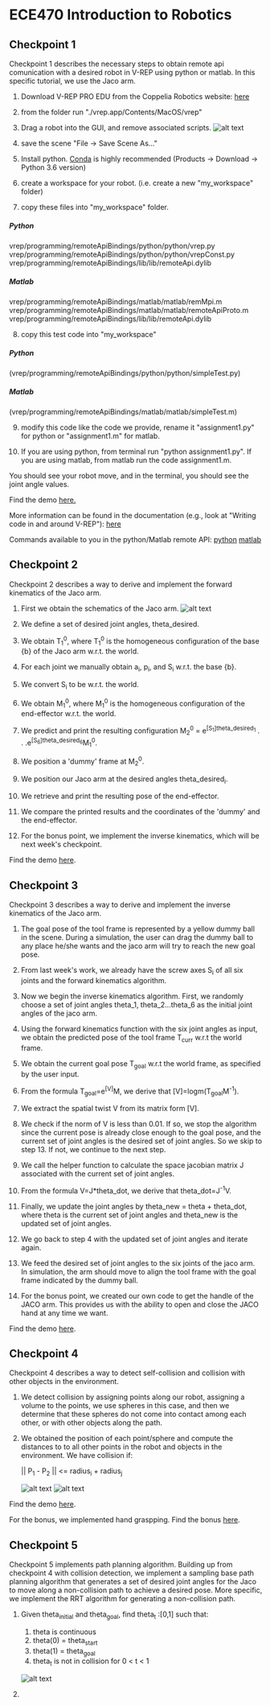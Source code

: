 # ECE470 Introduction to Robotics
## Checkpoint 1

Checkpoint 1 describes the necessary steps to obtain remote api comunication with a desired robot in V-REP using python or matlab.
In this specific tutorial, we use the Jaco arm.

1. Download V-REP PRO EDU from the Coppelia Robotics website: [here](http://www.coppeliarobotics.com)


2. from the folder run "./vrep.app/Contents/MacOS/vrep"

3. Drag a robot into the GUI, and remove associated scripts.
![alt text](https://github.com/axander89/ECE470/blob/master/imgs/assignmet1_1.png " remove child scripts")


4. save the scene "File -> Save Scene As..."

5. Install python. [Conda](https://www.anaconda.com) is highly recommended (Products -> Download -> Python 3.6 version)  

6. create a workspace for your robot. (i.e. create a new "my_workspace" folder)

7. copy these files into "my_workspace" folder.

##### Python
vrep/programming/remoteApiBindings/python/python/vrep.py
vrep/programming/remoteApiBindings/python/python/vrepConst.py
vrep/programming/remoteApiBindings/lib/lib/remoteApi.dylib

##### Matlab
vrep/programming/remoteApiBindings/matlab/matlab/remMpi.m
vrep/programming/remoteApiBindings/matlab/matlab/remoteApiProto.m
vrep/programming/remoteApiBindings/lib/lib/remoteApi.dylib

8. copy this test code into "my_workspace"

##### Python
(vrep/programming/remoteApiBindings/python/python/simpleTest.py) 

##### Matlab
(vrep/programming/remoteApiBindings/matlab/matlab/simpleTest.m)

9. modify this code like the code we provide, rename it "assignment1.py" for python or "assignment1.m" for matlab.

10. If you are using python, from terminal run "python assignment1.py".  If you are using matlab, from matlab run the code assignment1.m.

You should see your robot move, and in the terminal, you should see the joint angle values. 

Find the demo [here.](https://www.youtube.com/watch?v=sbDnvnmbf_Q)


More information can be found in the documentation (e.g., look at "Writing code in and around V-REP"): [here](http://www.coppeliarobotics.com/helpFiles/index.html)


Commands available to you in the python/Matlab remote API: [python](http://www.coppeliarobotics.com/helpFiles/en/remoteApiFunctionsPython.htm)
[matlab](http://www.coppeliarobotics.com/helpFiles/en/remoteApiFunctionsMatlab.htm)


## Checkpoint 2

Checkpoint 2 describes a way to derive and implement the forward kinematics of the Jaco arm. 

1. First we obtain the schematics of the Jaco arm. ![alt text](https://github.com/axander89/ECE470/blob/master/imgs/assignment2_1.png "schematics")

2. We define a set of desired joint angles, theta_desired.

3. We obtain T<sub>1</sub><sup>0</sup>, where T<sub>1</sub><sup>0</sup> is the homogeneous configuration of the base {b} of the Jaco arm w.r.t. the world.

4. For each joint we manually obtain a<sub>i</sub>, p<sub>i</sub>, and S<sub>i</sub> w.r.t. the base {b}.

5. We convert S<sub>i</sub> to be w.r.t. the world.

6. We obtain M<sub>1</sub><sup>0</sup>, where M<sub>1</sub><sup>0</sup> is the homogeneous configuration of the end-effector w.r.t. the world.

7. We predict and print the resulting configuration M<sub>2</sub><sup>0</sup> = e<sup>[S<sub>1</sub>]theta_desired<sub>1</sub></sup> . . .e<sup>[S<sub>6</sub>]theta_desired<sub>6</sub></sup>M<sub>1</sub><sup>0</sup>.

8. We position a 'dummy' frame at M<sub>2</sub><sup>0</sup>.

9. We position our Jaco arm at the desired angles theta_desired<sub>i</sub>.

10. We retrieve and print the resulting pose of the end-effector.

11. We compare the printed results and the coordinates of the 'dummy' and the end-effector.

12. For the bonus point, we implement the inverse kinematics, which will be next week's checkpoint.

Find the demo [here](https://youtu.be/UyVPlmozkV8).


## Checkpoint 3

Checkpoint 3 describes a way to derive and implement the inverse kinematics of the Jaco arm. 

1. The goal pose of the tool frame is represented by a yellow dummy ball in the scene. During a simulation, the user can drag the dummy ball to any place he/she wants and the jaco arm will try to reach the new goal pose.

2. From last week's work, we already have the screw axes S<sub>i</sub> of all six joints and the forward kinematics algorithm.

3. Now we begin the inverse kinematics algorithm. First, we randomly choose a set of joint angles theta_1, theta_2...theta_6 as the initial joint angles of the jaco arm.

4. Using the forward kinematics function with the six joint angles as input, we obtain the predicted pose of the tool frame T<sub>curr</sub> w.r.t the world frame.

5. We obtain the current goal pose T<sub>goal</sub> w.r.t the world frame, as specified by the user input.

6. From the formula T<sub>goal</sub>=e<sup>[V]</sup>M, we derive that [V]=logm(T<sub>goal</sub>M<sup>-1</sup>).

7. We extract the spatial twist V from its matrix form [V].

8. We check if the norm of V is less than 0.01. If so, we stop the algorithm since the current pose is already close enough to the goal pose, and the current set of joint angles is the desired set of joint angles. So we skip to step 13. If not, we continue to the next step.

9. We call the helper function to calculate the space jacobian matrix J associated with the current set of joint angles.

10. From the formula V=J*theta_dot, we derive that theta_dot=J<sup>-1</sup>V.

11. Finally, we update the joint angles by theta_new = theta + theta_dot, where theta is the current set of joint angles and theta_new is the updated set of joint angles.

12. We go back to step 4 with the updated set of joint angles and iterate again.

13. We feed the desired set of joint angles to the six joints of the jaco arm. In simulation, the arm should move to align the tool frame with the goal frame indicated by the dummy ball.

14. For the bonus point, we created our own code to get the handle of the JACO arm. This provides us with the ability to open and close the JACO hand at any time we want. 

Find the demo [here](https://youtu.be/3RZ7FuynWso).



## Checkpoint 4

Checkpoint 4 describes a way to detect self-collision and collision with other objects in the environment.

1. We detect collision by assigning points along our robot, assigning a volume to the points, we use spheres in this case, and then we determine that these spheres do not come into contact among each other, or with other objects along the path.

2. We obtained the position of each point/sphere and compute the distances to  to all other points in the robot and objects in the environment. We have collision if:

    || P<sub>1</sub> - P<sub>2</sub> || <= radius<sub>i</sub> + radius<sub>j</sub>
    
    ![alt text](https://github.com/axander89/ECE470/blob/master/imgs/Collision1.png "Collision1")
    ![alt text](https://github.com/axander89/ECE470/blob/master/imgs/Collision2.png "Collision2")
    
Find the demo [here](https://www.youtube.com/watch?v=TOIL0BH2obo&feature=youtu.be).

For the bonus, we implemented hand graspping. Find the bonus [here](https://www.youtube.com/watch?v=PDSB02fIcXc&feature=youtu.be).


## Checkpoint 5

Checkpoint 5 implements path planning algorithm. Building up from checkpoint 4 with collision detection, we implement a sampling base path planning algorithm that generates a set of desired joint angles for the Jaco to move  along a  non-collision path to achieve a desired pose. More specific, we implement the RRT algorithm for generating a non-collision path.

1. Given theta<sub>initial</sub> and theta<sub>goal</sub>, find theta<sub>t</sub> :[0,1] such that:

    1. theta is continuous
    2. theta(0) = theta<sub>start</sub>
    3. theta(1) = theta<sub>goal</sub>
    4. theta<sub>t</sub> is not in collision for 0 < t < 1
    
    ![alt text](https://github.com/axander89/ECE470/blob/master/imgs/PathPlanning.png "PathPlanning1")

2.







